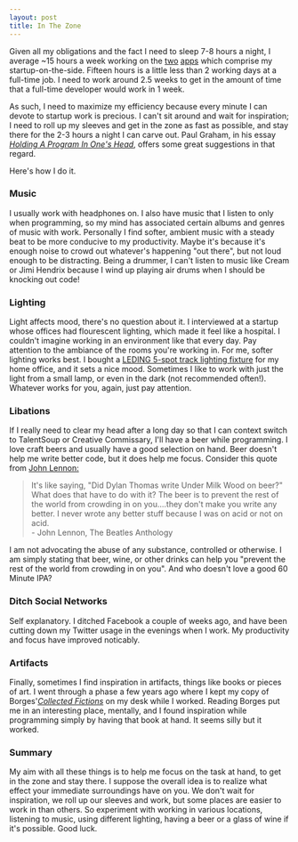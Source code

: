 ```yaml
---
layout: post
title: In The Zone
---
```

<p>Given all my obligations and the fact I need to sleep 7-8 hours a night, I average ~15 hours a week working on the <a href="https://talentsoup.com">two</a> <a href="http://getcommissary.com">apps</a> which comprise my startup-on-the-side. Fifteen hours is a little less than 2 working days at a full-time job.  I need to work around 2.5 weeks to get in the amount of time that a full-time developer would work in 1 week.</p>

<p>As such, I need to maximize my efficiency because every minute I can devote to startup work is precious. I can't sit around and wait for inspiration; I need to roll up my sleeves and get in the zone as fast as possible, and stay there for the 2-3 hours a night I can carve out.  Paul Graham, in his essay <i><a href="http://www.paulgraham.com/head.html">Holding A Program In One's Head</a></i>, offers some great suggestions in that regard.</p>

<p>Here's how I do it.</p>

<h3>Music</h3>
<p>I usually work with headphones on.  I also have music that I listen to only when programming, so my mind has associated certain albums and genres of music with work.  Personally I find softer, ambient music with a steady beat to be more conducive to my productivity.  Maybe it's because it's enough noise to crowd out whatever's happening "out there", but not loud enough to be distracting.  Being a drummer, I can't listen to music like Cream or Jimi Hendrix because I wind up playing air drums when I should be knocking out code!</p>

<h3>Lighting</h3>
<p>Light affects mood, there's no question about it.  I interviewed at a startup whose offices had flourescent lighting, which made it feel like a hospital. I couldn't imagine working in an environment like that every day.  Pay attention to the ambiance of the rooms you're working in.  For me, softer lighting works best.  I bought a <a href="http://www.ikea.com/us/en/catalog/products/50230697/">LEDING 5-spot track lighting fixture</a> for my home office, and it sets a nice mood.  Sometimes I like to work with just the light from a small lamp, or even in the dark (not recommended often!).  Whatever works for you, again, just pay attention.</p>
  
<h3>Libations</h3>
<p>If I really need to clear my head after a long day so that I can context switch to TalentSoup or Creative Commissary, I'll have a beer while programming. I love craft beers and usually have a good selection on hand.  Beer doesn't help me write better code, but it does help me focus.  Consider this quote from <a href="http://en.wikipedia.org/wiki/Revolver_%28album%29">John Lennon:</a></p>
<p><blockquote>It's like saying, "Did Dylan Thomas write Under Milk Wood on beer?" What does that have to do with it? The beer is to prevent the rest of the world from crowding in on you....they don't make you write any better. I never wrote any better stuff because I was on acid or not on acid.<br/>
- John Lennon, The Beatles Anthology</blockquote></p>

<p>I am not advocating the abuse of any substance, controlled or otherwise.  I am simply stating that beer, wine, or other drinks can help you "prevent the rest of the world from crowding in on you".  And who doesn't love a good 60 Minute IPA?</p>

<h3>Ditch Social Networks</h3>
<p>Self explanatory.  I ditched Facebook a couple of weeks ago, and have been cutting down my Twitter usage in the evenings when I work.  My productivity and focus have improved noticably.</p>

<h3>Artifacts</h3>
<p>Finally, sometimes I find inspiration in artifacts, things like books or pieces of art.  I went through a phase a few years ago where I kept my copy of Borges'<i><a href="http://www.amazon.com/Collected-Fictions-Jorge-Luis-Borges/dp/0140286802/ref=sr_1_1?ie=UTF8&qid=1356120355&sr=8-1&keywords=borges">Collected Fictions</a></i> on my desk while I worked.  Reading Borges put me in an interesting place, mentally, and I found inspiration while programming simply by having that book at hand.  It seems silly but it worked.</p>

<h3>Summary</h3>
<p>My aim with all these things is to help me focus on the task at hand, to get in the zone and stay there.  I suppose the overall idea is to realize what effect your immediate surroundings have on you.  We don't wait for inspiration, we roll up our sleeves and work, but some places are easier to work in than others.  So experiment with working in various locations, listening to music, using different lighting, having a beer or a glass of wine if it's possible.  Good luck.</p>